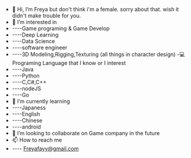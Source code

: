 - 👋 Hi, I’m Freya but don't think i'm a female. sorry about that. wish it didn't make trouble for you.
- 👀 I’m interested in 
- ----Game programing & Game Develop
- ----Deep Learning
- ----Data Science
- ----software engineer
- ----3D Modeling,Rigging,Texturing (all things in character design)
-💻 Programing Language that I know or I interest
- ----Java
- ----Python
- ----C,C#,C++
- ----nodeJS
- ----Go
- 🌱 I’m currently learning
- ----Japaness 
- ----English 
- ----Chinese
- ----android
- 💞️ I’m looking to collaborate on Game company in the future
- 📫 How to reach me 
- ---- Freyafayy@gmail.com
